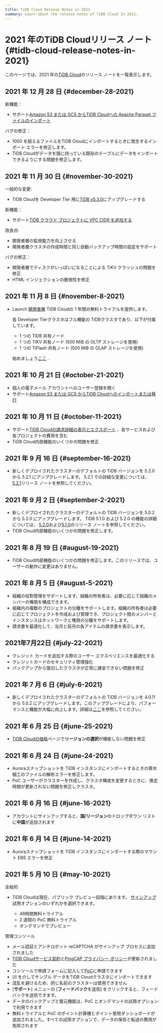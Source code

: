 ```yaml
---
title: TiDB Cloud Release Notes in 2021
summary: Learn about the release notes of TiDB Cloud in 2021.
---
```


# 2021 年のTiDB Cloudリリース ノート {#tidb-cloud-release-notes-in-2021}

このページでは、2021 年の[TiDB Cloud](https://en.pingcap.com/tidb-cloud/)のリリース ノートを一覧表示します。

## 2021 年 12 月 28 日 {#december-28-2021}

新機能：

-   サポート[Amazon S3 または GCS からTiDB Cloudへの Apache Parquet ファイルのインポート](/tidb-cloud/import-parquet-files.md)

バグの修正：

-   1000 を超えるファイルをTiDB Cloudにインポートするときに発生するインポート エラーを修正します。
-   TiDB Cloudがデータを既に持っている既存のテーブルにデータをインポートできるようにする問題を修正します。

## 2021 年 11 月 30 日 {#november-30-2021}

一般的な変更:

-   TiDB Cloudを Developer Tier 用に[TiDB v5.3.0](https://docs.pingcap.com/tidb/stable/release-5.3.0)にアップグレードする

新機能：

-   サポート[TiDB クラウド プロジェクトに VPC CIDR を追加する](/tidb-cloud/set-up-vpc-peering-connections.md)

改良点:

-   開発者層の監視能力を向上させる
-   開発者層クラスタの作成時間と同じ自動バックアップ時間の設定をサポート

バグの修正：

-   開発者層でディスクがいっぱいになることによる TiKV クラッシュの問題を修正
-   HTML インジェクションの脆弱性を修正

## 2021 年 11 月 8 日 {#november-8-2021}

-   Launch [開発者層](/tidb-cloud/select-cluster-tier.md#developer-tier) TiDB Cloudの 1 年間の無料トライアルを提供します。

    各 Developer Tierクラスタはフル機能の TiDBクラスタであり、以下が付属しています。

    -   1 つの TiDB 共有ノード
    -   1 つの TiKV 共有ノード (500 MiB の OLTP ストレージを使用)
    -   1 つの TiFlash 共有ノード (500 MiB の OLAP ストレージを使用)

    始めましょう[ここ](/tidb-cloud/tidb-cloud-quickstart.md) .

## 2021 年 10 月 21 日 {#october-21-2021}

-   個人の電子メール アカウントへのユーザー登録を開く
-   サポート[Amazon S3 または GCS からTiDB Cloudへのインポートまたは移行](/tidb-cloud/migrate-from-amazon-s3-or-gcs.md)

## 2021 年 10 月 11 日 {#october-11-2021}

-   サポート[TiDB Cloudの請求詳細の表示とエクスポート](/tidb-cloud/tidb-cloud-billing.md#billing-details) 、各サービスおよび各プロジェクトの費用を含む
-   TiDB Cloud内部機能のいくつかの問題を修正

## 2021 年 9 月 16 日 {#september-16-2021}

-   新しくデプロイされたクラスターのデフォルトの TiDB バージョンを 5.2.0 から 5.2.1 にアップグレードします。 5.2.1 での詳細な変更については、 [5.2.1](https://docs.pingcap.com/tidb/stable/release-5.2.1)リリース ノートを参照してください。

## 2021 年 9 月 2 日 {#september-2-2021}

-   新しくデプロイされたクラスターのデフォルトの TiDB バージョンを 5.0.2 から 5.2.0 にアップグレードします。 TiDB 5.1.0 および 5.2.0 の機能の詳細については、 [5.2.0](https://docs.pingcap.com/tidb/stable/release-5.2.0)および[5.1.0](https://docs.pingcap.com/tidb/stable/release-5.1.0)のリリース ノートを参照してください。
-   TiDB Cloud内部機能のいくつかの問題を修正します。

## 2021 年 8 月 19 日 {#august-19-2021}

-   TiDB Cloud内部機能のいくつかの問題を修正します。このリリースでは、ユーザーの動作に変更はありません。

## 2021 年 8 月 5 日 {#august-5-2021}

-   組織の役割管理をサポートします。組織の所有者は、必要に応じて組織のメンバーの権限を構成できます。
-   組織内の複数のプロジェクトの分離をサポートします。組織の所有者は必要に応じてプロジェクトを作成および管理でき、プロジェクト間のメンバーとインスタンスはネットワークと権限の分離をサポートします。
-   請求書を最適化して、当月と前月の各アイテムの請求書を表示します。

## 2021年7月22日 {#july-22-2021}

-   クレジット カードを追加する際のユーザー エクスペリエンスを最適化する
-   クレジットカードのセキュリティ管理強化
-   バックアップから復旧したクラスタが正常に課金できない問題を修正

## 2021 年 7 月 6 日 {#july-6-2021}

-   新しくデプロイされたクラスターのデフォルトの TiDB バージョンを 4.0.11 から 5.0.2 にアップグレードします。このアップグレードにより、パフォーマンスと機能が大幅に向上します。詳細は[ここ](https://docs.pingcap.com/tidb/stable/release-5.0.0)を参照してください。

## 2021 年 6 月 25 日 {#june-25-2021}

-   [TiDB Cloudの価格](https://en.pingcap.com/products/tidbcloud/pricing/)ページで**リージョンの選択**が機能しない問題を修正

## 2021 年 6 月 24 日 {#june-24-2021}

-   Auroraスナップショットを TiDB インスタンスにインポートするときの寄木細工のファイルの解析エラーを修正します。
-   PoC ユーザーがクラスターを作成し、クラスタ構成を変更するときに、推定時間が更新されない問題を修正しクラスタ。

## 2021 年 6 月 16 日 {#june-16-2021}

-   アカウントにサインアップすると、**国/リージョン**のドロップダウン リストに<strong>中国</strong>が追加されます

## 2021 年 6 月 14 日 {#june-14-2021}

-   Auroraスナップショットを TiDB インスタンスにインポートする際のマウント EBS エラーを修正

## 2021 年 5 月 10 日 {#may-10-2021}

全般的

-   TiDB Cloudは現在、パブリック プレビュー段階にあります。 [サインアップ](https://tidbcloud.com/signup)試用オプションのいずれかを選択できます。

    -   48時間無料トライアル
    -   2 週間の PoC 無料トライアル
    -   オンデマンドでプレビュー

管理コンソール

-   メール認証とアンチロボット reCAPTCHA がサインアップ プロセスに追加されました
-   [TiDB Cloudサービス契約](https://pingcap.com/legal/tidb-cloud-services-agreement)と[PingCAP プライバシー ポリシー](https://pingcap.com/legal/privacy-policy/)が更新されました
-   コンソールで申請フォームに記入して[PoC](/tidb-cloud/tidb-cloud-poc.md)に申請できます
-   UI を介してサンプル データをTiDB Cloudクラスタにインポートできます
-   混乱を避けるため、同じ名前のクラスターは使用できません
-   [**サポート**] メニューの [<strong>フィードバック</strong>を送信] をクリックすると、フィードバックを送信できます。
-   データのバックアップと復元機能は、PoC とオンデマンドの試用オプションで利用できます
-   無料トライアルと PoC のポイント計算機とポイント使用ダッシュボードが追加されました。すべての試用オプションで、データの保存と転送の費用が免除されます
